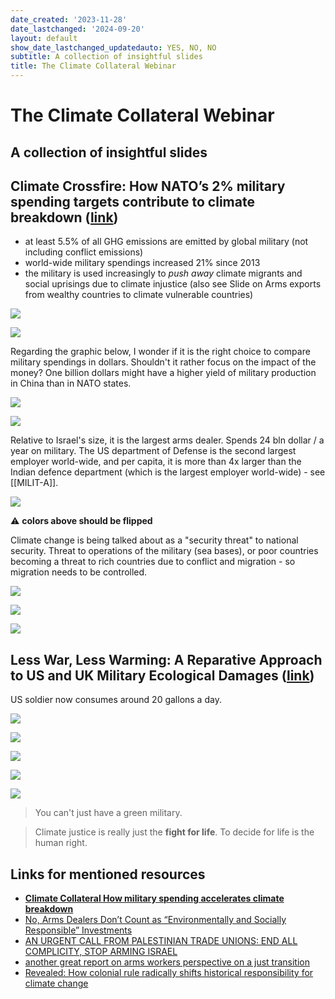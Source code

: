 ```yaml
---
date_created: '2023-11-28'
date_lastchanged: '2024-09-20'
layout: default
show_date_lastchanged_updatedauto: YES, NO, NO
subtitle: A collection of insightful slides
title: The Climate Collateral Webinar
---
```


# The Climate Collateral Webinar
## A collection of insightful slides
## Climate Crossfire: How NATO’s 2% military spending targets contribute to climate breakdown ([link](https://www.tni.org/en/publication/climate-crossfire))

- at least 5.5% of all GHG emissions are emitted by global military (not including conflict emissions)
- world-wide military spendings increased 21% since 2013
- the military is used increasingly to *push away* climate migrants and social uprisings due to climate injustice (also see Slide on Arms exports from wealthy countries to climate vulnerable countries)

![](media/cleanshot_2023-11-28-at-07-47-40@2x.png)

![](media/cleanshot_2023-11-28-at-07-49-05@2x.png)

Regarding the graphic below, I wonder if it is the right choice to compare military spendings in dollars. Shouldn't it rather focus on the impact of the money? One billion dollars might have a higher yield of military production in China than in NATO states. 

![](media/cleanshot_2023-11-28-at-07-49-34@2x.png)

![](media/cleanshot_2023-11-28-at-07-50-34@2x.png)

Relative to Israel's size, it is the largest arms dealer. Spends 24 bln dollar / a year on military. The US department of Defense is the second largest employer world-wide, and per capita, it is more than 4x larger than the Indian defence department (which is the largest employer world-wide) - see [[MILIT-A]].

![](media/cleanshot_2023-11-28-at-07-53-33@2x.png)

⚠️ **colors above should be flipped**

Climate change is being talked about as a "security threat" to national security. Threat to operations of the military (sea bases), or poor countries becoming a threat to rich countries due to conflict and migration - so migration needs to be controlled. 

![](media/cleanshot_2023-11-28-at-07-55-44@2x.png)

![](media/cleanshot_2023-11-28-at-07-56-36@2x.png)

![](media/cleanshot_2023-11-28-at-07-57-04@2x.png)




## Less War, Less Warming: A Reparative Approach to US and UK Military Ecological Damages ([link](https://www.common-wealth.org/publications/less-war-less-warming-a-reparative-approach-to-us-and-uk-military-ecological-damages))

US soldier now consumes around 20 gallons a day.

![](media/cleanshot_2023-11-28-at-08-00-00@2x.png)

![](media/cleanshot_2023-11-28-at-08-01-14@2x.png)

![](media/cleanshot_2023-11-28-at-08-03-35@2x.png)

![](media/cleanshot_2023-11-28-at-08-03-56@2x.png)

![](media/cleanshot_2023-11-28-at-08-05-53@2x.png)

>You can't just have a green military. 

>Climate justice is really just the **fight for life**. To decide for life is the human right. 


## Links for mentioned resources
- **[Climate Collateral How military spending accelerates climate breakdown](https://www.tni.org/en/publication/climate-collateral)**
- [No, Arms Dealers Don’t Count as “Environmentally and Socially Responsible” Investments](https://jacobin.com/2023/06/arms-dealers-environment-social-responsibility-investments-green-warfare-security)
- [AN URGENT CALL FROM PALESTINIAN TRADE UNIONS: END ALL COMPLICITY, STOP ARMING ISRAEL](https://www.workersinpalestine.org/the-calls-languages/english)
- [another great report on arms workers perspective on a just transition](https://www.thebritishacademy.ac.uk/documents/4197/Just-transitions-decarbonising-diversifying-defence-uk-usa.pdf)
- [Revealed: How colonial rule radically shifts historical responsibility for climate change](https://www.carbonbrief.org/revealed-how-colonial-rule-radically-shifts-historical-responsibility-for-climate-change/?_hsmi=284302147&_hsenc=p2ANqtz-9Sue_r9RXENt4WeOAiPxdZzgz95ehD_ANlyTZS318UeVFS1MIioSA7D_Kn8RfGmpr761qGXr6mN1zB5_7HZNr1j1QkdS99hEvHZ_s7NZ7pe4BrQHk)